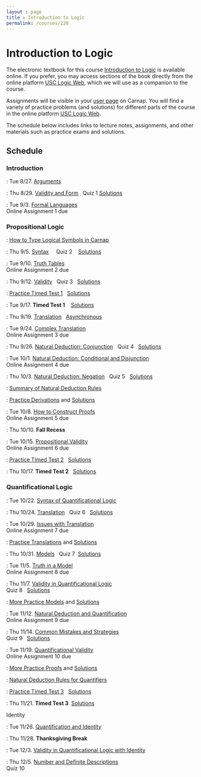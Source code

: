 ```yaml
---
layout : page
title : Introduction to Logic
permalink: /courses/220
---
```



# Introduction to Logic

The electronic textbook for this course [Introduction to Logic](https://logic.gabrieluzquiano.org/) is available online. If you prefer, you may access sections of the book directly from the online platform [USC Logic Web](https://dornsife.usc.edu/usclogicweb), which we will use as a companion to the course.

Assignments will be visible in your [user page](https://carnap.io/user/) on Carnap. You will find a variety of practice problems (and solutions) for different parts of the course in the online platform  [USC Logic Web](https://dornsife.usc.edu/usclogicweb).

The schedule below includes links to lecture notes, assignments, and other materials such as practice exams and solutions.

## Schedule

### Introduction

:	Tue 8/27.	[Arguments](https://carnap.io/shared/uzquiano@usc.edu/1.1.%20arguments.md)

:	Thu 8/29.	[Validity and Form](https://carnap.io/shared/uzquiano@usc.edu/1.2.%20validity%20and%20form.md) &nbsp;&nbsp;Quiz 1 [Solutions](https://carnap.io/shared/uzquiano@usc.edu/quiz%201%20solutions.md)

:	Tue 9/3.	[Formal Languages](https://carnap.io/shared/uzquiano@usc.edu/2.1.%20formal%20languages%20and%20logic.md) <br/>Online Assignment 1 due

### Propositional Logic

:	[How to Type Logical Symbols in Carnap](https://carnap.io/shared/uzquiano@usc.edu/how%20to%20type%20logical%20symbols%20in%20Carnap.md)

:	Thu 9/5.	[Syntax](https://carnap.io/shared/uzquiano@usc.edu/2.2.%20syntax%20of%20propositional%20logic.md) &nbsp; &nbsp;&nbsp;Quiz 2 &nbsp;  [Solutions](https://carnap.io/shared/uzquiano@usc.edu/quiz%202%20solutions.md)

:	Tue 9/10.	[Truth Tables](https://carnap.io/shared/uzquiano@usc.edu/3.1.%20truth%20tables.md)<br/>Online Assignment 2 due

:	Thu 9/12.	[Validity](https://carnap.io/shared/uzquiano@usc.edu/3.2.%20propositional%20validity.md) &nbsp;	Quiz 3 &nbsp; [Solutions](https://carnap.io/shared/uzquiano@usc.edu/quiz%203%20sol.md)

:	[Practice Timed Test 1](https://carnap.io/shared/uzquiano@usc.edu/timed%20test%201%20practice.md)   &nbsp; [Solutions](https://carnap.io/shared/uzquiano@usc.edu/timed%20test%201%20practice%20sol.md)

:	Tue 9/17.	**Timed Test 1** &nbsp;  [Solutions](https://carnap.io/shared/uzquiano@usc.edu/timed%20test%201%20sol.md)

:	Thu 9/19.	[Translation](https://carnap.io/shared/uzquiano@usc.edu/4.1.%20translation%20into%20propositional%20logic.md) &nbsp; [Asynchronous](https://usc.zoom.us/rec/play/j-rkNLOGK2JtqWvaFY0S_9NJgyNpatYW2ebxMSOVrTZDVDA9wquxAF6qRbMU2apVNhHbNS-P__6fd8nf.u1HU52WUAg65EifX)

:	Tue 9/24.	[Complex Translation](https://carnap.io/shared/uzquiano@usc.edu/4.2.%20complex%20translation.md)<br/>Online Assignment 3 due

:	Thu 9/26.	[Natural Deduction: Conjunction](https://carnap.io/shared/uzquiano@usc.edu/5.1.%20natural%20deduction.md) &nbsp; Quiz 4 &nbsp; [Solutions](https://carnap.io/shared/uzquiano@usc.edu/quiz%204%20sol.md)

:	Tue 10/1.	[Natural Deduction: Conditional and Disjunction](https://carnap.io/shared/uzquiano@usc.edu/5.2.%20natural%20deduction.md)<br/>  Online Assignment 4 due

:	Thu 10/3.	[Natural Deduction: Negation](https://carnap.io/shared/uzquiano@usc.edu/6.1.%20natural%20deduction.md) &nbsp; Quiz 5 &nbsp; [Solutions](https://carnap.io/shared/uzquiano@usc.edu/quiz%205%20sol.md)

:	[Summary of Natural Deduction Rules](https://carnap.io/shared/uzquiano@usc.edu/summary%20of%20natural%20deduction%20rules.md)

:	[Practice Derivations](https://carnap.io/shared/uzquiano@usc.edu/practice%20derivations.md) and [Solutions](https://carnap.io/shared/uzquiano@usc.edu/practice%20derivations%20solutions.md)

:	Tue 10/8.	[How to Construct Proofs](https://carnap.io/shared/uzquiano@usc.edu/6.2.%20how%20to%20construct%20proofs.md)<br/>Online  Assignment 5 due

:	Thu 10/10.	**Fall Recess**

:	Tue 10/15.	[Propositional Validity](https://carnap.io/shared/uzquiano@usc.edu/7.1.%20propositional%20validity.md)<br/>Online Assignment 6 due

:	[Practice Timed Test 2](https://carnap.io/shared/uzquiano@usc.edu/timed%20test%202%20practice.md) &nbsp; [Solutions](https://carnap.io/shared/uzquiano@usc.edu/timed%20test%202%20practice%20sol.md)

:	Thu 10/17.	**Timed Test 2** &nbsp; [Solutions](https://carnap.io/shared/uzquiano@usc.edu/timed%20test%202%20sol.md)

### Quantificational Logic

:	Tue 10/22.	[Syntax of Quantificational Logic](https://carnap.io/shared/uzquiano@usc.edu/9.1%20syntax%20of%20quantificational%20logic.md)

:	Thu 10/24.	[Translation](https://carnap.io/shared/uzquiano@usc.edu/11.1%20translation%20into%20quantificational%20logic.md) &nbsp; Quiz 6 &nbsp; [Solutions](https://carnap.io/shared/uzquiano@usc.edu/quiz%206%20sol.md)

:	Tue 10/29.	 [Issues with Translation](https://carnap.io/shared/uzquiano@usc.edu/11.2%20issues%20with%20translation.md)<br/>Online Assignment 7 due

:	[Practice Translations](https://carnap.io/shared/uzquiano@usc.edu/practice%20translations.md) and [Solutions](https://carnap.io/shared/uzquiano@usc.edu/practice%20translations%20solutions.md)

:	Thu 10/31.	[Models](https://carnap.io/shared/uzquiano@usc.edu/9.2%20models.md) &nbsp; Quiz 7&nbsp; [Solutions](https://carnap.io/shared/uzquiano@usc.edu/quiz%207%20sol.md)

:	Tue 11/5.	[Truth in a Model](https://carnap.io/shared/uzquiano@usc.edu/10.1%20truth%20in%20a%20model.md)<br/>Online Assignment 8 due

:	Thu 11/7.	[Validity in Quantificational Logic](https://carnap.io/shared/uzquiano@usc.edu/10.2%20validity.md)<br/>Quiz 8 &nbsp; [Solutions](https://carnap.io/shared/uzquiano@usc.edu/quiz%208%20sol.md)

:	[More Practice Models](https://carnap.io/shared/uzquiano@usc.edu/more%20practice%20models.md) and [Solutions](https://carnap.io/shared/uzquiano@usc.edu/practice%20models%20solutions.md)

:	Tue 11/12.	[Natural Deduction and Quantification](https://carnap.io/shared/uzquiano@usc.edu/12.1.%20natural%20deduction.md)<br/>Online Assignment 9 due

:	Thu 11/14.	[Common Mistakes and Strategies](https://carnap.io/shared/uzquiano@usc.edu/12.2.%20natural%20deduction.strategy.md)<br/>Quiz 9 &nbsp; [Solutions](https://carnap.io/shared/uzquiano@usc.edu/quiz%209%20solutions.md)

:	Tue 11/19.	[Quantificational Validity](https://carnap.io/shared/uzquiano@usc.edu/13.1.%20quantificational%20validity.md)<br/>Online Assignment 10 due &nbsp; &nbsp; 

:	[More Practice Proofs](https://carnap.io/shared/uzquiano@usc.edu/practice%20quantificational%20derivations.md) and [Solutions](https://carnap.io/shared/uzquiano@usc.edu/practice%20quantificational%20derivations%20solutions.md)

:	[Natural Deduction Rules for Quantifiers](https://carnap.io/shared/uzquiano@usc.edu/natural%20deduction%20rules%20for%20quantifiers.md)

:	[Practice Timed Test 3](https://carnap.io/shared/uzquiano@usc.edu/timed%20test%203%20practice.md) &nbsp; [Solutions](https://carnap.io/shared/uzquiano@usc.edu/timed%20test%203%20practice%20sol.md)

:	Thu 11/21.	**Timed Test 3**&nbsp; [Solutions](https://carnap.io/shared/uzquiano@usc.edu/timed%20test%203%20sol.md)<br/>

Identity

:	Tue 11/26.	[Quantification and Identity](https://carnap.io/shared/uzquiano@usc.edu/13.2.%20quantification%20and%20identity.md)

:	Thu 11/28.	**Thanksgiving Break**

:	Tue 12/3.	[Validity in Quantificational Logic with Identity](https://carnap.io/shared/uzquiano@usc.edu/14.1%20validity%20in%20quantificational%20logic%20with%20identity.md)<br/>

:	Thu 12/5.	[Number and Definite Descriptions](https://carnap.io/shared/uzquiano@usc.edu/14.2.%20number%20and%20definite%20descriptions.md) <br/>Quiz 10



